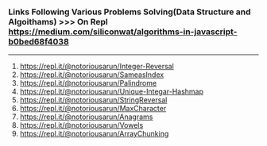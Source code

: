 ### Links Following Various Problems Solving(Data Structure and Algoithams)  >>> On Repl https://medium.com/siliconwat/algorithms-in-javascript-b0bed68f4038

 *** 
  1) https://repl.it/@notoriousarun/Integer-Reversal
  2) https://repl.it/@notoriousarun/SameasIndex
  3) https://repl.it/@notoriousarun/Palindrome
  4) https://repl.it/@notoriousarun/Unique-Integar-Hashmap
  5) https://repl.it/@notoriousarun/StringReversal
  6) https://repl.it/@notoriousarun/MaxCharacter
  7) https://repl.it/@notoriousarun/Anagrams
  8) https://repl.it/@notoriousarun/Vowels
  9) https://repl.it/@notoriousarun/ArrayChunking

